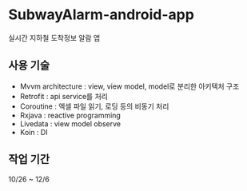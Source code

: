 # SubwayAlarm-android-app
실시간 지하철 도착정보 알람 앱

## 사용 기술
- Mvvm architecture : view, view model, model로 분리한 아키텍처 구조
- Retrofit : api service를 처리
- Coroutine : 엑셀 파일 읽기, 로딩 등의 비동기 처리
- Rxjava : reactive programming
- Livedata : view model observe
- Koin : DI

## 작업 기간
10/26 ~ 12/6
